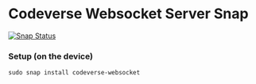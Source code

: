 # Codeverse Websocket Server Snap

[![Snap Status](https://build.snapcraft.io/badge/americademy/websocket-snap.svg)](https://build.snapcraft.io/user/americademy/websocket-snap)


### Setup (on the device)

```
sudo snap install codeverse-websocket
```
